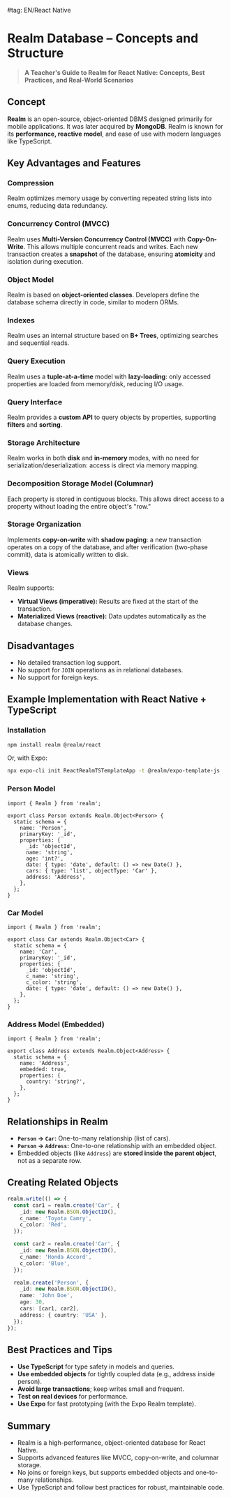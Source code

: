 #tag: EN/React Native
# Realm Database – Concepts and Structure

> **A Teacher's Guide to Realm for React Native: Concepts, Best Practices, and Real-World Scenarios**

## Concept
**Realm** is an open-source, object-oriented DBMS designed primarily for mobile applications. It was later acquired by **MongoDB**. Realm is known for its **performance, reactive model**, and ease of use with modern languages like TypeScript.

## Key Advantages and Features

### Compression
Realm optimizes memory usage by converting repeated string lists into enums, reducing data redundancy.

### Concurrency Control (MVCC)
Realm uses **Multi-Version Concurrency Control (MVCC)** with **Copy-On-Write**. This allows multiple concurrent reads and writes. Each new transaction creates a **snapshot** of the database, ensuring **atomicity** and isolation during execution.

### Object Model
Realm is based on **object-oriented classes**. Developers define the database schema directly in code, similar to modern ORMs.

### Indexes
Realm uses an internal structure based on **B+ Trees**, optimizing searches and sequential reads.

### Query Execution
Realm uses a **tuple-at-a-time** model with **lazy-loading**: only accessed properties are loaded from memory/disk, reducing I/O usage.

### Query Interface
Realm provides a **custom API** to query objects by properties, supporting **filters** and **sorting**.

### Storage Architecture
Realm works in both **disk** and **in-memory** modes, with no need for serialization/deserialization: access is direct via memory mapping.

### Decomposition Storage Model (Columnar)
Each property is stored in contiguous blocks. This allows direct access to a property without loading the entire object's "row."

### Storage Organization
Implements **copy-on-write** with **shadow paging**: a new transaction operates on a copy of the database, and after verification (two-phase commit), data is atomically written to disk.

### Views
Realm supports:
- **Virtual Views (imperative):** Results are fixed at the start of the transaction.
- **Materialized Views (reactive):** Data updates automatically as the database changes.

## Disadvantages
- No detailed transaction log support.
- No support for `JOIN` operations as in relational databases.
- No support for foreign keys.

## Example Implementation with React Native + TypeScript

### Installation
```bash
npm install realm @realm/react
```
Or, with Expo:
```bash
npx expo-cli init ReactRealmTSTemplateApp -t @realm/expo-template-js
```

### Person Model
```tsx
import { Realm } from 'realm';

export class Person extends Realm.Object<Person> {
  static schema = {
    name: 'Person',
    primaryKey: '_id',
    properties: {
      _id: 'objectId',
      name: 'string',
      age: 'int?',
      date: { type: 'date', default: () => new Date() },
      cars: { type: 'list', objectType: 'Car' },
      address: 'Address',
    },
  };
}
```

### Car Model
```tsx
import { Realm } from 'realm';

export class Car extends Realm.Object<Car> {
  static schema = {
    name: 'Car',
    primaryKey: '_id',
    properties: {
      _id: 'objectId',
      c_name: 'string',
      c_color: 'string',
      date: { type: 'date', default: () => new Date() },
    },
  };
}
```

### Address Model (Embedded)
```tsx
import { Realm } from 'realm';

export class Address extends Realm.Object<Address> {
  static schema = {
    name: 'Address',
    embedded: true,
    properties: {
      country: 'string?',
    },
  };
}
```

## Relationships in Realm
- **`Person` → `Car`:** One-to-many relationship (list of cars).
- **`Person` → `Address`:** One-to-one relationship with an embedded object.
- Embedded objects (like `Address`) are **stored inside the parent object**, not as a separate row.

## Creating Related Objects
```ts
realm.write(() => {
  const car1 = realm.create('Car', {
    _id: new Realm.BSON.ObjectID(),
    c_name: 'Toyota Camry',
    c_color: 'Red',
  });

  const car2 = realm.create('Car', {
    _id: new Realm.BSON.ObjectID(),
    c_name: 'Honda Accord',
    c_color: 'Blue',
  });

  realm.create('Person', {
    _id: new Realm.BSON.ObjectID(),
    name: 'John Doe',
    age: 30,
    cars: [car1, car2],
    address: { country: 'USA' },
  });
});
```

## Best Practices and Tips
- **Use TypeScript** for type safety in models and queries.
- **Use embedded objects** for tightly coupled data (e.g., address inside person).
- **Avoid large transactions**; keep writes small and frequent.
- **Test on real devices** for performance.
- **Use Expo** for fast prototyping (with the Expo Realm template).

## Summary
- Realm is a high-performance, object-oriented database for React Native.
- Supports advanced features like MVCC, copy-on-write, and columnar storage.
- No joins or foreign keys, but supports embedded objects and one-to-many relationships.
- Use TypeScript and follow best practices for robust, maintainable code. 